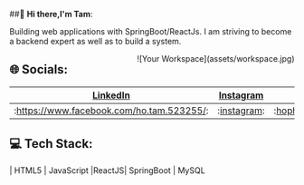 ##👋 **Hi there,I'm Tam**:

Building web applications with SpringBoot/ReactJs.
I am striving to become a backend expert as well as to build a system. 
<div style="float: right; margin: 0 0 10px 10px;">
  ![Your Workspace](assets/workspace.jpg)
</div>

## 🌐 Socials:
| [LinkedIn](#) | [Instagram](#) | [Email](#) |
|---------------|---------------|------------|
| :https://www.facebook.com/ho.tam.523255/:       | :[instagram](https://www.instagram.com/hpt711.03/):   | :hophuctam7112003@gmail.com:    |

## 💻 Tech Stack:
| HTML5 | JavaScript  |ReactJS| SpringBoot | MySQL



